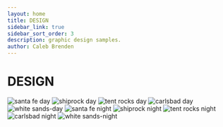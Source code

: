 ```yaml
---
layout: home
title: DESIGN
sidebar_link: true
sidebar_sort_order: 3
description: graphic design samples.
author: Caleb Brenden
---
```

<h1 class="page-title homepage-title">DESIGN</h1>
<section id="photos">
  <img src="{{ site.baseurl }}/images/design/santa-fe-day.png" alt="santa fe day">
  <img src="{{ site.baseurl }}/images/design/shiprock-day.png" alt="shiprock day">
  <img src="{{ site.baseurl }}/images/design/tent-rocks-day.png" alt="tent rocks day">
  <img src="{{ site.baseurl }}/images/design/carlsbad-day.png" alt="carlsbad day">
  <img src="{{ site.baseurl }}/images/design/white-sands-day.png" alt="white sands-day">
  <img src="{{ site.baseurl }}/images/design/santa-fe-night.png" alt="santa fe night">
  <img src="{{ site.baseurl }}/images/design/shiprock-night.png" alt="shiprock night">
  <img src="{{ site.baseurl }}/images/design/tent-rocks-night.png" alt="tent rocks night">
  <img src="{{ site.baseurl }}/images/design/carlsbad-night.png" alt="carlsbad night">
  <img src="{{ site.baseurl }}/images/design/white-sands-night.png" alt="white sands-night">
</section>
